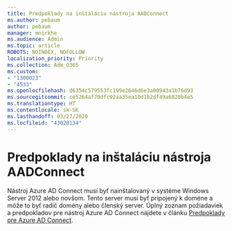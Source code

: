 ```yaml
---
title: Predpoklady na inštaláciu nástroja AADConnect
ms.author: pebaum
author: pebaum
manager: mnirkhe
ms.audience: Admin
ms.topic: article
ROBOTS: NOINDEX, NOFOLLOW
localization_priority: Priority
ms.collection: Adm_O365
ms.custom:
- "1300023"
- "4533"
ms.openlocfilehash: d6354c579553fc199e2646d6e3a00943a1b76d93
ms.sourcegitcommit: ce5264af70dfc92aa35ea10d1b2df49a6820b4e5
ms.translationtype: HT
ms.contentlocale: sk-SK
ms.lasthandoff: 03/27/2020
ms.locfileid: "43028134"
---
```

# <a name="pre-requisites-for-installing-aadconnect"></a>Predpoklady na inštaláciu nástroja AADConnect

Nástroj Azure AD Connect musí byť nainštalovaný v systéme Windows Server 2012 alebo novšom. Tento server musí byť pripojený k doméne a môže to byť radič domény alebo členský server.  Úplný zoznam požiadaviek a predpokladov pre nástroj Azure AD Connect nájdete v článku [Predpoklady pre Azure AD Connect](https://docs.microsoft.com/azure/active-directory/hybrid/how-to-connect-install-prerequisites).
